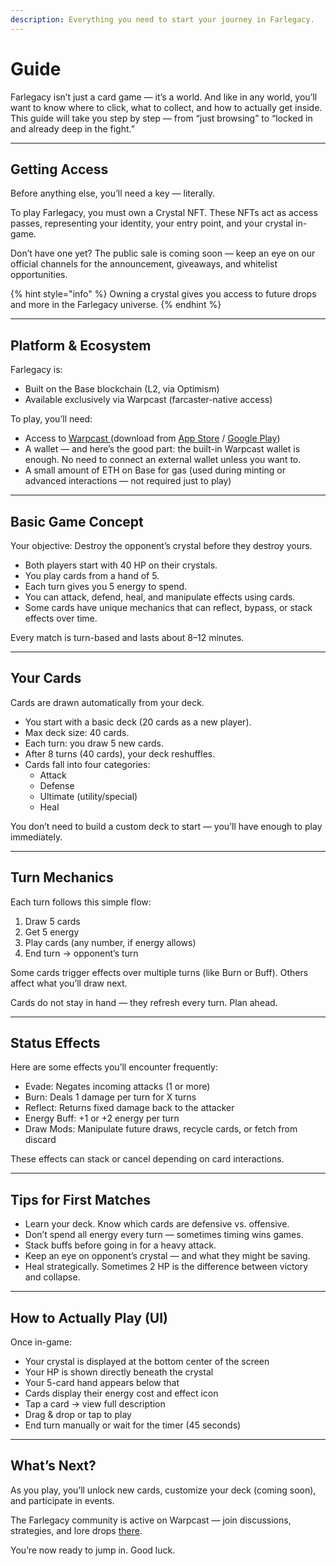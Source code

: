 ```yaml
---
description: Everything you need to start your journey in Farlegacy.
---
```


# Guide

Farlegacy isn’t just a card game — it’s a world. And like in any world, you’ll want to know where to click, what to collect, and how to actually get inside. This guide will take you step by step — from “just browsing” to “locked in and already deep in the fight.”

***

## Getting Access

Before anything else, you’ll need a key — literally.

To play Farlegacy, you must own a Crystal NFT. These NFTs act as access passes, representing your identity, your entry point, and your crystal in-game.

Don’t have one yet? The public sale is coming soon — keep an eye on our official channels for the announcement, giveaways, and whitelist opportunities.

{% hint style="info" %}
Owning a crystal gives you access to future drops and more in the Farlegacy universe.
{% endhint %}

***

## Platform & Ecosystem

Farlegacy is:

* Built on the Base blockchain (L2, via Optimism)
* Available exclusively via Warpcast (farcaster-native access)

To play, you’ll need:

* Access to [Warpcast ](https://warpcast.com/)(download from [App Store](https://apps.apple.com/us/app/warpcast/id1600555445) / [Google Play](https://play.google.com/store/apps/details?id=com.farcaster.mobile))
* A wallet — and here’s the good part: the built-in Warpcast wallet is enough. No need to connect an external wallet unless you want to.
* A small amount of ETH on Base for gas (used during minting or advanced interactions — not required just to play)

***

## Basic Game Concept

Your objective: Destroy the opponent’s crystal before they destroy yours.

* Both players start with 40 HP on their crystals.
* You play cards from a hand of 5.
* Each turn gives you 5 energy to spend.
* You can attack, defend, heal, and manipulate effects using cards.
* Some cards have unique mechanics that can reflect, bypass, or stack effects over time.

Every match is turn-based and lasts about 8–12 minutes.

***

## Your Cards

Cards are drawn automatically from your deck.

* You start with a basic deck (20 cards as a new player).
* Max deck size: 40 cards.
* Each turn: you draw 5 new cards.
* After 8 turns (40 cards), your deck reshuffles.
* Cards fall into four categories:
  * Attack
  * Defense
  * Ultimate (utility/special)
  * Heal

You don’t need to build a custom deck to start — you’ll have enough to play immediately.

***

## Turn Mechanics

Each turn follows this simple flow:

1. Draw 5 cards
2. Get 5 energy
3. Play cards (any number, if energy allows)
4. End turn → opponent’s turn

Some cards trigger effects over multiple turns (like Burn or Buff). Others affect what you’ll draw next.

Cards do not stay in hand — they refresh every turn. Plan ahead.

***

## Status Effects

Here are some effects you’ll encounter frequently:

* Evade: Negates incoming attacks (1 or more)
* Burn: Deals 1 damage per turn for X turns
* Reflect: Returns fixed damage back to the attacker
* Energy Buff: +1 or +2 energy per turn
* Draw Mods: Manipulate future draws, recycle cards, or fetch from discard

These effects can stack or cancel depending on card interactions.

***

## Tips for First Matches

* Learn your deck. Know which cards are defensive vs. offensive.
* Don’t spend all energy every turn — sometimes timing wins games.
* Stack buffs before going in for a heavy attack.
* Keep an eye on opponent’s crystal — and what they might be saving.
* Heal strategically. Sometimes 2 HP is the difference between victory and collapse.

***

## How to Actually Play (UI)

Once in-game:

* Your crystal is displayed at the bottom center of the screen
* Your HP is shown directly beneath the crystal
* Your 5-card hand appears below that
* Cards display their energy cost and effect icon
* Tap a card → view full description
* Drag & drop or tap to play
* End turn manually or wait for the timer (45 seconds)

***

## What’s Next?

As you play, you’ll unlock new cards, customize your deck (coming soon), and participate in events.

The Farlegacy community is active on Warpcast — join discussions, strategies, and lore drops [there](https://warpcast.com/farlegacy).

You’re now ready to jump in. Good luck.&#x20;





